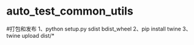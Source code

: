 # auto_test_common_utils
#打包和发布
1、python setup.py sdist bdist_wheel
2、pip install twine
3、twine upload dist/*
